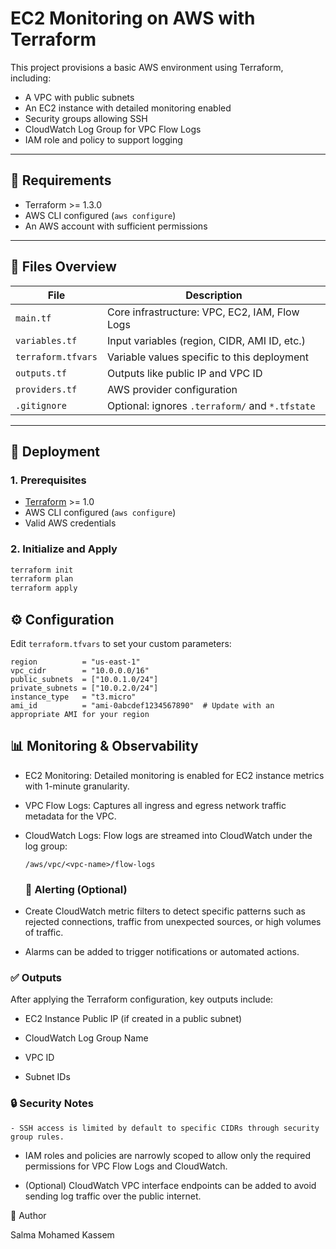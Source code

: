 # EC2 Monitoring on AWS with Terraform

This project provisions a basic AWS environment using Terraform, including:

- A VPC with public subnets
- An EC2 instance with detailed monitoring enabled
- Security groups allowing SSH
- CloudWatch Log Group for VPC Flow Logs
- IAM role and policy to support logging

---

## 🔧 Requirements

- Terraform >= 1.3.0  
- AWS CLI configured (`aws configure`)
- An AWS account with sufficient permissions

---

## 📁 Files Overview

| File                | Description |
|---------------------|-------------|
| `main.tf`           | Core infrastructure: VPC, EC2, IAM, Flow Logs |
| `variables.tf`      | Input variables (region, CIDR, AMI ID, etc.) |
| `terraform.tfvars`  | Variable values specific to this deployment |
| `outputs.tf`        | Outputs like public IP and VPC ID |
| `providers.tf`      | AWS provider configuration |
| `.gitignore`        | Optional: ignores `.terraform/` and `*.tfstate` |

---

## 🚀 Deployment

### 1. Prerequisites

- [Terraform](https://www.terraform.io/downloads.html) >= 1.0
- AWS CLI configured (`aws configure`)
- Valid AWS credentials

### 2. Initialize and Apply

```bash
terraform init
terraform plan
terraform apply
```
## ⚙️ Configuration

Edit `terraform.tfvars` to set your custom parameters:

```hcl
region          = "us-east-1"
vpc_cidr        = "10.0.0.0/16"
public_subnets  = ["10.0.1.0/24"]
private_subnets = ["10.0.2.0/24"]
instance_type   = "t3.micro"
ami_id          = "ami-0abcdef1234567890"  # Update with an appropriate AMI for your region
```
## 📊 Monitoring & Observability

- EC2 Monitoring: Detailed monitoring is enabled for EC2 instance metrics with 1-minute granularity.

- VPC Flow Logs: Captures all ingress and egress network traffic metadata for the VPC.

- CloudWatch Logs: Flow logs are streamed into CloudWatch under the log group:
  ```
  /aws/vpc/<vpc-name>/flow-logs
  ```
  ### 🔔 Alerting (Optional)

- Create CloudWatch metric filters to detect specific patterns such as rejected connections, traffic from unexpected sources, or high volumes of traffic.

- Alarms can be added to trigger notifications or automated actions.
  
###  ✅ Outputs

After applying the Terraform configuration, key outputs include:

   - EC2 Instance Public IP (if created in a public subnet)

   - CloudWatch Log Group Name

  -  VPC ID

   - Subnet IDs

### 🔒 Security Notes

    - SSH access is limited by default to specific CIDRs through security group rules.

   - IAM roles and policies are narrowly scoped to allow only the required permissions for VPC Flow Logs and CloudWatch.

   - (Optional) CloudWatch VPC interface endpoints can be added to avoid sending log traffic over the public internet.

👤 Author

Salma Mohamed Kassem
  
